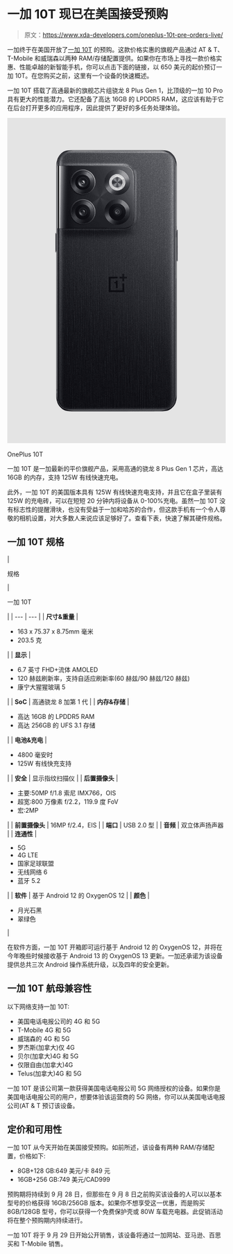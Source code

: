# 一加 10T 现已在美国接受预购

> 原文：<https://www.xda-developers.com/oneplus-10t-pre-orders-live/>

一加终于在美国开放了[一加 10T](https://www.xda-developers.com/oneplus-10t-review/) 的预购。这款价格实惠的旗舰产品通过 AT & T、T-Mobile 和威瑞森以两种 RAM/存储配置提供。如果你在市场上寻找一款价格实惠、性能卓越的新智能手机，你可以点击下面的链接，以 650 美元的起价预订一加 10T。在您购买之前，这里有一个设备的快速概述。

一加 10T 搭载了高通最新的旗舰芯片组骁龙 8 Plus Gen 1，比顶级的一加 10 Pro 具有更大的性能潜力。它还配备了高达 16GB 的 LPDDR5 RAM，这应该有助于它在后台打开更多的应用程序，因此提供了更好的多任务处理体验。

 <picture>![The OnePlus 10T packs Snapdragon 8 Plus Gen 1 and supports five global navigation satellite systems (GNSS).](img/b2e94dfcc9cd1a863ba56612745e4dcf.png)</picture> 

OnePlus 10T

一加 10T 是一加最新的平价旗舰产品，采用高通的骁龙 8 Plus Gen 1 芯片，高达 16GB 的内存，支持 125W 有线快速充电。

此外，一加 10T 的美国版本具有 125W 有线快速充电支持，并且它在盒子里装有 125W 的充电砖，可以在短短 20 分钟内将设备从 0-100%充电。虽然一加 10T 没有标志性的提醒滑块，也没有受益于一加和哈苏的合作，但这款手机有一个令人尊敬的相机设置，对大多数人来说应该足够好了。查看下表，快速了解其硬件规格。

## 一加 10T 规格

| 

规格

 | 

一加 10T

 |
| --- | --- |
| **尺寸&重量** | 

*   163 x 75.37 x 8.75mm 毫米
*   203.5 克

 |
| **显示** | 

*   6.7 英寸 FHD+流体 AMOLED
*   120 赫兹刷新率，支持自适应刷新率(60 赫兹/90 赫兹/120 赫兹)
*   康宁大猩猩玻璃 5

 |
| **SoC** | 高通骁龙 8 加第 1 代 |
| **内存&存储** | 

*   高达 16GB 的 LPDDR5 RAM
*   高达 256GB 的 UFS 3.1 存储

 |
| **电池&充电** | 

*   4800 毫安时
*   125W 有线快充支持

 |
| **安全** | 显示指纹扫描仪 |
| **后置摄像头** | 

*   主要:50MP f/1.8 索尼 IMX766，OIS
*   超宽:800 万像素 f/2.2，119.9 度 FoV
*   宏:2MP

 |
| **前置摄像头** | 16MP f/2.4，EIS |
| **端口** | USB 2.0 型 |
| **音频** | 双立体声扬声器 |
| **连通性** | 

*   5G
*   4G LTE
*   国家足球联盟
*   无线网络 6
*   蓝牙 5.2

 |
| **软件** | 基于 Android 12 的 OxygenOS 12 |
| **颜色** | 

*   月光石黑
*   翠绿色

 |

在软件方面，一加 10T 开箱即可运行基于 Android 12 的 OxygenOS 12，并将在今年晚些时候接收基于 Android 13 的 OxygenOS 13 更新。一加还承诺为该设备提供总共三次 Android 操作系统升级，以及四年的安全更新。

## 一加 10T 航母兼容性

以下网络支持一加 10T:

*   美国电话电报公司的 4G 和 5G
*   T-Mobile 4G 和 5G
*   威瑞森的 4G 和 5G
*   罗杰斯(加拿大)仅 4G
*   贝尔(加拿大)4G 和 5G
*   仅限自由(加拿大)4G
*   Telus(加拿大)4G 和 5G

一加 10T 是该公司第一款获得美国电话电报公司 5G 网络授权的设备。如果你是美国电话电报公司的用户，想要体验该运营商的 5G 网络，你可以从美国电话电报公司(AT & T 预订该设备。

## 定价和可用性

一加 10T 从今天开始在美国接受预购。如前所述，该设备有两种 RAM/存储配置，价格如下:

*   8GB+128 GB:649 美元/卡 849 元
*   16GB+256 GB:749 美元/CAD999

预购期将持续到 9 月 28 日，但那些在 9 月 8 日之前购买该设备的人可以以基本型号的价格获得 16GB/256GB 版本。如果你不想享受这一优惠，而是购买 8GB/128GB 型号，你可以获得一个免费保护壳或 80W 车载充电器。此促销活动将在整个预购期内持续进行。

一加 10T 将于 9 月 29 日开始公开销售，该设备将通过一加网站、亚马逊、百思买和 T-Mobile 销售。